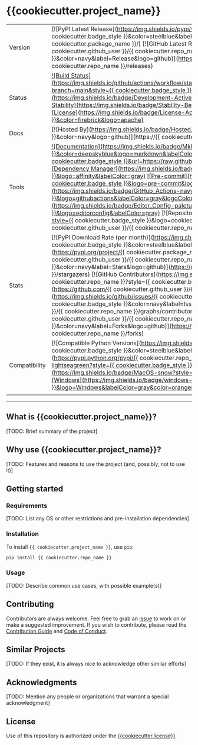 # {{cookiecutter.project_name}}

| | |
| --- | --- |
| Version | [![PyPI Latest Release](https://img.shields.io/pypi/v/{{ cookiecutter.package_name }}.svg?style={{ cookiecutter.badge_style }}&color=steelblue&label=PyPI&logo=PyPI&logoColor=yellow)](https://pypi.org/project/{{ cookiecutter.package_name }}/) [![GitHub Latest Release](https://img.shields.io/github/v/tag/{{ cookiecutter.github_user }}/{{ cookiecutter.repo_name }}?style={{ cookiecutter.badge_style }}&color=navy&label=Release&logo=github)](https://github.com/{{ cookiecutter.github_user }}/{{ cookiecutter.repo_name }}/releases)
| Status | [![Build Status](https://img.shields.io/github/actions/workflow/status/{{cookiecutter.github_user}}/{{cookiecutter.repo_name}}/ci.yml?branch=main&style={{ cookiecutter.badge_style }}&color=cadetblue&label=Tests&logo=pytest)](https://github.com/{{cookiecutter.github_user}}/{{cookiecutter.repo_name}}/actions/workflows/ci.yml?query=branch%3Amain) [![Development Status](https://img.shields.io/badge/Development-Active-seagreen?style={{ cookiecutter.badge_style }}&logo=git)](https://www.repostatus.org/#active) [![Project Stability](https://img.shields.io/badge/Stability-Beta-seagreen?style={{ cookiecutter.badge_style }}&logo=git)](https://www.repostatus.org/#active) [![License](https://img.shields.io/badge/License-Apache_2.0-blue.svg?style={{ cookiecutter.badge_style }}&color=firebrick&logo=apache)](https://opensource.org/licenses/Apache-2.0)
| Docs | [![Hosted By](https://img.shields.io/badge/Hosted_by-Github_Pages-blue?style={{ cookiecutter.badge_style }}&color=navy&logo=github)](https://{{ cookiecutter.github_user }}.github.io/{{ cookiecutter.repo_name }})
| Tools | [![Documentation](https://img.shields.io/badge/MkDocs-magenta?style={{ cookiecutter.badge_style }}&color=deepskyblue&logo=markdown&labelColor=gray)](https://squidfunk.github.io/mkdocs-material/) [![Linter](https://img.shields.io/endpoint?style={{ cookiecutter.badge_style }}&url=https://raw.githubusercontent.com/charliermarsh/Ruff/main/assets/badge/v2.json)](https://github.com/astral-sh/Ruff) [![Dependency Manager](https://img.shields.io/badge/PDM-mediumpurple?style={{ cookiecutter.badge_style }}&logo=affinity&labelColor=gray)](https://PDM.fming.dev) [![Pre-commit](https://img.shields.io/badge/pre--commit-darkolivegreen?style={{ cookiecutter.badge_style }}&logo=pre-commit&logoColor=white&labelColor=gray)](https://github.com/TezRomacH/python-package-template/blob/master/.pre-commit-config.yaml) [![CI](https://img.shields.io/badge/GitHub_Actions-navy?style={{ cookiecutter.badge_style }}&logo=githubactions&labelColor=gray&logoColor=white)](https://github.com/features/actions) [![Editor Settings](https://img.shields.io/badge/Editor_Config-paleturquoise?style={{ cookiecutter.badge_style }}&logo=editorconfig&labelColor=gray)](https://editorconfig.org/) [![Repository Template](https://img.shields.io/badge/snickerdoodle-bisque?style={{ cookiecutter.badge_style }}&logo=cookiecutter&labelColor=gray)](https://www.github.com/{{ cookiecutter.github_user }}/{{ cookiecutter.repo_name }})
| Stats | [![PyPI Download Rate (per month)](https://img.shields.io/pypi/dm/{{ cookiecutter.package_name }}?style={{ cookiecutter.badge_style }}&color=steelblue&label=Downloads&logo=pypi&logoColor=yellow)](https://pypi.org/project/{{ cookiecutter.package_name }}) [![GitHub Stars](https://img.shields.io/github/stars/{{ cookiecutter.github_user }}/{{ cookiecutter.repo_name }}?style={{ cookiecutter.badge_style }}&color=navy&label=Stars&logo=github)](https://github.com/{{ cookiecutter.github_user }}/{{ cookiecutter.repo_name }}/stargazers) [![GitHub Contributors](https://img.shields.io/github/contributors/{{ cookiecutter.github_user }}/{{ cookiecutter.repo_name }}?style={{ cookiecutter.badge_style }}&color=navy&label=Contributors&logo=github)](https://github.com/{{ cookiecutter.github_user }}/{{ cookiecutter.repo_name }}/graphs/contributors) [![GitHub Issues](https://img.shields.io/github/issues/{{ cookiecutter.github_user }}/{{ cookiecutter.repo_name }}?style={{ cookiecutter.badge_style }}&color=navy&label=Issues&logo=github)](https://github.com/{{ cookiecutter.github_user }}/{{ cookiecutter.repo_name }}/graphs/contributors) [![GitHub Forks](https://img.shields.io/github/forks/{{ cookiecutter.github_user }}/{{ cookiecutter.repo_name }}?style={{ cookiecutter.badge_style }}&color=navy&label=Forks&logo=github)](https://github.com/{{ cookiecutter.github_user }}/{{ cookiecutter.repo_name }}/forks)
| Compatibility | [![Compatible Python Versions](https://img.shields.io/pypi/pyversions/{{ cookiecutter.package_name }}?style={{ cookiecutter.badge_style }}&color=steelblue&label=Python&logo=python&logoColor=yellow)](https://pypi.python.org/pypi/{{ cookiecutter.repo_name }}/) [![Linux](https://img.shields.io/badge/Linux-lightseagreen?style={{ cookiecutter.badge_style }}&logo=linux&labelColor=gray&logoColor=white)](https://www.linux.org/) [![MacOS](https://img.shields.io/badge/MacOS-snow?style={{ cookiecutter.badge_style }}&logo=apple&labelColor=gray)](https://www.apple.com/macos/) [![Windows](https://img.shields.io/badge/windows-blue?style={{ cookiecutter.badge_style }}&logo=Windows&labelColor=gray&color=orangered)](https://www.microsoft.com/en-us/windows?r=1)
| | |

-----

## What is {{cookiecutter.project_name}}?

[TODO: Brief summary of the project]

## Why use {{cookiecutter.project_name}}?

[TODO: Features and reasons to use the project (and, possibly, not to use it)]

## Getting started

### Requirements

[TODO: List any OS or other restrictions and pre-installation dependencies]

### Installation

To install `{{ cookiecutter.project_name }}`, use `pip`:

```sh
pip install {{ cookiecutter.repo_name }}
```

### Usage

[TODO: Describe common use cases, with possible example(s)]

## Contributing

Contributors are always welcome. Feel free to grab an [issue](https://www.github.com/{{cookiecutter.github_user}}/{{cookiecutter.repo_name}}/issues) to work on or make a suggested improvement. If you wish to contribute, please read the [Contribution Guide](https://www.github.com/{{cookiecutter.github_user}}/{{cookiecutter.repo_name}}/contributing.md) and [Code of Conduct](https://www.github.com/{{cookiecutter.github_user}}/{{cookiecutter.repo_name}}/code_of_conduct.md).

## Similar Projects

[TODO: If they exist, it is always nice to acknowledge other similar efforts]

## Acknowledgments

[TODO: Mention any people or organizations that warrant a special acknowledgment]

## License

Use of this repository is authorized under the [{{cookiecutter.license}}](https://www.github.com/{{cookiecutter.github_user}}/{{cookiecutter.repo_name}}/blog/main/LICENSE).
